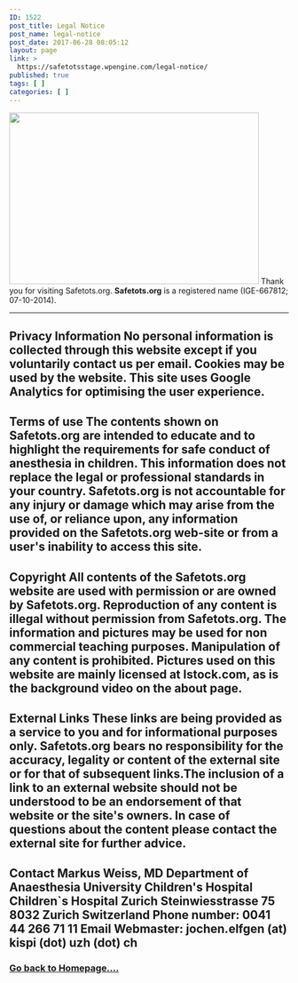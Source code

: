 ```yaml
---
ID: 1522
post_title: Legal Notice
post_name: legal-notice
post_date: 2017-06-28 08:05:12
layout: page
link: >
  https://safetotsstage.wpengine.com/legal-notice/
published: true
tags: [ ]
categories: [ ]
---
```

<img class="wp-image-2377 aligncenter" src="https://jelfgen.wpengine.com/wp-content/uploads/2017/02/safetots-resaerch-header-image-300x206.png" alt="" width="450" height="309" /> Thank you for visiting Safetots.org. **Safetots.org** is a registered name (IGE-667812; 07-10-2014). 
* * *

## **Privacy Information** No personal information is collected through this website except if you voluntarily contact us per email. Cookies may be used by the website. This site uses Google Analytics for optimising the user experience. 

## **Terms of use** The contents shown on Safetots.org are intended to educate and to highlight the requirements for safe conduct of anesthesia in children. This information does not replace the legal or professional standards in your country. Safetots.org is not accountable for any injury or damage which may arise from the use of, or reliance upon, any information provided on the Safetots.org web-site or from a user's inability to access this site. 

## **Copyright** All contents of the Safetots.org website are used with permission or are owned by Safetots.org. Reproduction of any content is illegal without permission from Safetots.org. The information and pictures may be used for non commercial teaching purposes. Manipulation of any content is prohibited. Pictures used on this website are mainly licensed at Istock.com, as is the background video on the about page. 

## **External Links** These links are being provided as a service to you and for informational purposes only. Safetots.org bears no responsibility for the accuracy, legality or content of the external site or for that of subsequent links.The inclusion of a link to an external website should not be understood to be an endorsement of that website or the site's owners. In case of questions about the content please contact the external site for further advice. 

## Contact Markus Weiss, MD Department of Anaesthesia University Children's Hospital Children`s Hospital Zurich Steinwiesstrasse 75 8032 Zurich Switzerland Phone number: 0041 44 266 71 11 Email Webmaster: jochen.elfgen (at) kispi (dot) uzh (dot) ch   

### [Go back to Homepage....][1]

 [1]: https://jelfgen.wpengine.com